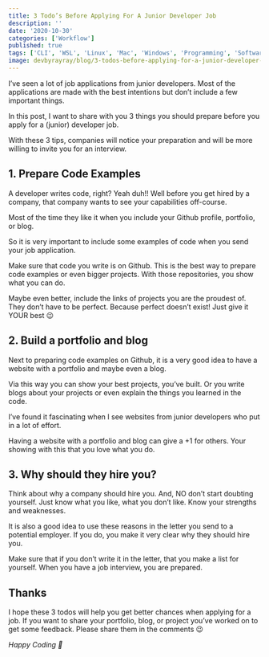 ```yaml
---
title: 3 Todo’s Before Applying For A Junior Developer Job
description: ''
date: '2020-10-30'
categories: ['Workflow']
published: true
tags: ['CLI', 'WSL', 'Linux', 'Mac', 'Windows', 'Programming', 'Software Development']
image: devbyrayray/blog/3-todos-before-applying-for-a-junior-developer-job
---
```


I’ve seen a lot of job applications from junior developers. Most of the applications are made with the best intentions but don’t include a few important things.

In this post, I want to share with you 3 things you should prepare before you apply for a (junior) developer job.

With these 3 tips, companies will notice your preparation and will be more willing to invite you for an interview.

## 1. Prepare Code Examples
A developer writes code, right? Yeah duh!! Well before you get hired by a company, that company wants to see your capabilities off-course.

Most of the time they like it when you include your Github profile, portfolio, or blog.

So it is very important to include some examples of code when you send your job application.

Make sure that code you write is on Github. This is the best way to prepare code examples or even bigger projects. With those repositories, you show what you can do.

Maybe even better, include the links of projects you are the proudest of. They don’t have to be perfect. Because perfect doesn’t exist! Just give it YOUR best 😉

## 2. Build a portfolio and blog
Next to preparing code examples on Github, it is a very good idea to have a website with a portfolio and maybe even a blog.

Via this way you can show your best projects, you’ve built. Or you write blogs about your projects or even explain the things you learned in the code.

I’ve found it fascinating when I see websites from junior developers who put in a lot of effort.

Having a website with a portfolio and blog can give a +1 for others. Your showing with this that you love what you do.

## 3. Why should they hire you?
Think about why a company should hire you. And, NO don’t start doubting yourself. Just know what you like, what you don’t like. Know your strengths and weaknesses.

It is also a good idea to use these reasons in the letter you send to a potential employer. If you do, you make it very clear why they should hire you.

Make sure that if you don’t write it in the letter, that you make a list for yourself. When you have a job interview, you are prepared.

## Thanks
I hope these 3 todos will help you get better chances when applying for a job. If you want to share your portfolio, blog, or project you’ve worked on to get some feedback. Please share them in the comments 😉

_Happy Coding 🚀_